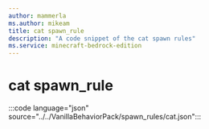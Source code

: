 ```yaml
---
author: mammerla
ms.author: mikeam
title: cat spawn_rule
description: "A code snippet of the cat spawn rules"
ms.service: minecraft-bedrock-edition
---
```


# cat spawn_rule

:::code language="json" source="../../VanillaBehaviorPack/spawn_rules/cat.json":::
